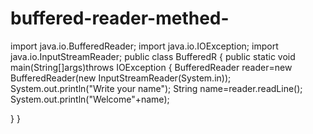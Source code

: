 # buffered-reader-methed-
import java.io.BufferedReader;
import java.io.IOException;
import java.io.InputStreamReader;
public class BufferedR
{
  public static void main(String[]args)throws IOException
  {
   BufferedReader reader=new BufferedReader(new InputStreamReader(System.in));
   System.out.println("Write your name");
   String name=reader.readLine();
   System.out.println("Welcome"+name);
   

  }
}
